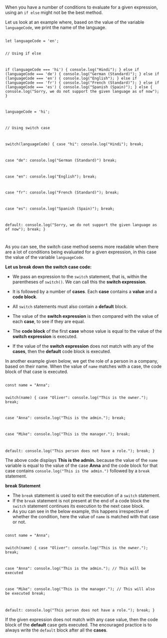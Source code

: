 When you have a number of conditions to evaluate for a given expression, using an `if else` might not be the best method.

Let us look at an example where, based on the value of  the variable `languageCode`, we print the name of the language.

<codeblock language="javascript" type="lesson">
<code>
let languageCode = 'en';

// Using if else

if (languageCode === 'hi') {
    console.log("Hindi");
} else if (languageCode === 'de') {
    console.log("German (Standard)");
} else if (languageCode === 'en') {
    console.log("English");
} else if (languageCode === 'fr') {
    console.log("French (Standard)");
} else if (languageCode === 'es') {
    console.log("Spanish (Spain)");
} else {
    console.log("Sorry, we do not support the given language as of now");
}

languageCode = 'hi';

// Using switch case

switch(languageCode) {
  case "hi":
    console.log("Hindi");
    break;

  case "de":
    console.log("German (Standard)")
    break;

  case "en":
    console.log("English");
    break;

  case "fr":
    console.log("French (Standard)");
    break;

  case "es":
    console.log("Spanish (Spain)");
    break;

  default:
    console.log("Sorry, we do not support the given language as of now");
    break;
}

</code>
</codeblock>

As you can see, the switch case method seems more readable when there are a lot of conditions being evaluated for a given expression, in this case the value of the variable `languageCode`.


**Let us break down the switch case code:**

- We pass an expression
  to the `switch` statement,
  that is, within the parentheses
  of `switch()`. We can call this
  the **switch expression**.

- It is followed by a number of
  **cases**. Each **case** contains
  a **value** and a **code block**.

- All `switch` statements
  must also contain a
  **default** block.

- The value of the **switch expression**
  is then compared with the value
  of each **case**,
  to see if they are equal.

- The **code block** of the first
  **case** whose value is equal
  to the value of the **switch expression**
  is executed.

- If the value of the **switch expression**
  does not match with any of the **cases**,
  then the **default** code block is executed.

In another example given below, we get the role of a person in a company, based on their name. When the value of `name` matches with a case, the code block of that case is executed.

<codeblock language="javascript" type="lesson">
<code>
const name = "Anna";

switch(name) {
  case "Oliver":
    console.log("This is the owner.");
    break;

  case "Anna":
    console.log("This is the admin.");
    break;

  case "Mike":
    console.log("This is the manager.");
    break;

  default:
    console.log("This person does not have a role.");
    break;
}
</code>
</codeblock>

The above code displays **This is the admin.** because the value of the `name` variable is equal to the value of the case **Anna** and the code block for that case contains `console.log("This is the admin.")` followed by a `break` statement.

**break Statement**

- The `break` statement is used to exit the execution of a `switch` statement.
- If the `break` statement is not present at the end of a code block the `switch` statement continues its execution to the next case block.
- As you can see in the below example, this happens irrespective of whether the condition, here the value of `name` is matched with that case or not.

<codeblock language="javascript" type="lesson">
<code>
const name = "Anna";

switch(name) {
  case "Oliver":
    console.log("This is the owner.");
    break;

  case "Anna":
    console.log("This is the admin."); // This will be executed

  case "Mike":
    console.log("This is the manager."); // This will also be executed
    break;

  default:
    console.log("This person does not have a role.");
    break;
}
</code>
</codeblock>

If the given expression does not match with any case value, then the code block of the **default** case gets executed. The encouraged practice is to always write the  `default` block after all the **cases**.
